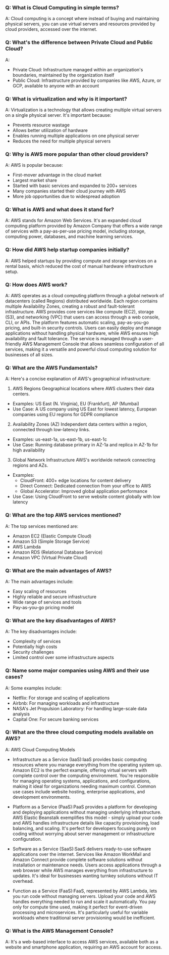 ### Q: What is Cloud Computing in simple terms?
A: Cloud computing is a concept where instead of buying and maintaining physical servers, you can use virtual servers and resources provided by cloud providers, accessed over the internet.

### Q: What's the difference between Private Cloud and Public Cloud?
A: 
- Private Cloud: Infrastructure managed within an organization's boundaries, maintained by the organization itself
- Public Cloud: Infrastructure provided by companies like AWS, Azure, or GCP, available to anyone with an account

### Q: What is virtualization and why is it important?
A: Virtualization is a technology that allows creating multiple virtual servers on a single physical server. It's important because:
- Prevents resource wastage
- Allows better utilization of hardware
- Enables running multiple applications on one physical server
- Reduces the need for multiple physical servers

### Q: Why is AWS more popular than other cloud providers?
A: AWS is popular because:
- First-mover advantage in the cloud market
- Largest market share
- Started with basic services and expanded to 200+ services
- Many companies started their cloud journey with AWS
- More job opportunities due to widespread adoption

### Q: What is AWS and what does it stand for?
A: AWS stands for Amazon Web Services. It's an expanded cloud computing platform provided by Amazon Company that offers a wide range of services with a pay-as-per-use pricing model, including storage, computing power, databases, and machine learning services.

### Q: How did AWS help startup companies initially?
A: AWS helped startups by providing compute and storage services on a rental basis, which reduced the cost of manual hardware infrastructure setup.

### Q: How does AWS work?
A: AWS operates as a cloud computing platform through a global network of datacenters (called Regions) distributed worldwide. Each region contains multiple Availability Zones, creating a robust and fault-tolerant infrastructure. AWS provides core services like compute (EC2), storage (S3), and networking (VPC) that users can access through a web console, CLI, or APIs. The platform features automatic scaling, pay-as-you-go pricing, and built-in security controls. Users can easily deploy and manage applications without handling physical hardware, while AWS ensures high availability and fault tolerance. The service is managed through a user-friendly AWS Management Console that allows seamless configuration of all services, making it a versatile and powerful cloud computing solution for businesses of all sizes.

### Q: What are the AWS Fundamentals?
A: Here's a concise explanation of AWS's geographical infrastructure:

1. AWS Regions
Geographical locations where AWS clusters their data centers.
- Examples: US East (N. Virginia), EU (Frankfurt), AP (Mumbai)
- Use Case: A US company using US East for lowest latency, European companies using EU regions for GDPR compliance

2. Availability Zones (AZ)
Independent data centers within a region, connected through low-latency links.
- Examples: us-east-1a, us-east-1b, us-east-1c
- Use Case: Running database primary in AZ-1a and replica in AZ-1b for high availability

3. Global Network Infrastructure
AWS's worldwide network connecting regions and AZs.
- Examples:
  - CloudFront: 400+ edge locations for content delivery
  - Direct Connect: Dedicated connection from your office to AWS
  - Global Accelerator: Improved global application performance
- Use Case: Using CloudFront to serve website content globally with low latency


### Q: What are the top AWS services mentioned?
A: The top services mentioned are:
- Amazon EC2 (Elastic Compute Cloud)
- Amazon S3 (Simple Storage Service)
- AWS Lambda
- Amazon RDS (Relational Database Service)
- Amazon VPC (Virtual Private Cloud)

### Q: What are the main advantages of AWS?
A: The main advantages include:
- Easy scaling of resources
- Highly reliable and secure infrastructure
- Wide range of services and tools
- Pay-as-you-go pricing model

 ### Q: What are the key disadvantages of AWS?
A: The key disadvantages include:
- Complexity of services
- Potentially high costs
- Security challenges
- Limited control over some infrastructure aspects

### Q: Name some major companies using AWS and their use cases?
A: Some examples include:
- Netflix: For storage and scaling of applications
- Airbnb: For managing workloads and infrastructure
- NASA's Jet Propulsion Laboratory: For handling large-scale data analysis
- Capital One: For secure banking services

### Q: What are the three cloud computing models available on AWS?
A: AWS Cloud Computing Models

- Infrastructure as a Service (IaaS):IaaS provides basic computing resources where you manage everything from the operating system up. Amazon EC2 is the perfect example, offering virtual servers with complete control over the computing environment. You're responsible for managing operating systems, applications, and configurations, making it ideal for organizations needing maximum control. Common use cases include website hosting, enterprise applications, and development environments.

- Platform as a Service (PaaS):PaaS provides a platform for developing and deploying applications without managing underlying infrastructure. AWS Elastic Beanstalk exemplifies this model - simply upload your code and AWS handles infrastructure details like capacity provisioning, load balancing, and scaling. It's perfect for developers focusing purely on coding without worrying about server management or infrastructure configuration.

- Software as a Service (SaaS):SaaS delivers ready-to-use software applications over the internet. Services like Amazon WorkMail and Amazon Connect provide complete software solutions without installation or maintenance needs. Users access applications through a web browser while AWS manages everything from infrastructure to updates. It's ideal for businesses wanting turnkey solutions without IT overhead.

- Function as a Service (FaaS):FaaS, represented by AWS Lambda, lets you run code without managing servers. Upload your code and AWS handles everything needed to run and scale it automatically. You pay only for compute time used, making it perfect for event-driven processing and microservices. It's particularly useful for variable workloads where traditional server provisioning would be inefficient.

### Q: What is the AWS Management Console?
A: It's a web-based interface to access AWS services, available both as a website and smartphone application, requiring an AWS account for access.
